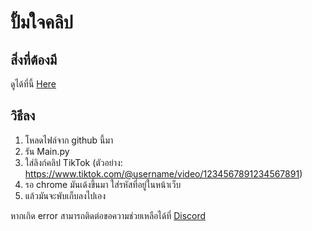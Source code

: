 # ปั้มใจคลิป

## สิ่งที่ต้องมี

ดูได้ที่นี้ [Here](https://github.com/FinalDeveloperPNP/TikTok/tree/package)

## วิธีลง

1. โหลดไฟล์จาก github นี้มา
2. รัน Main.py
3. ใส่ลิงก์คลิป TikTok (ตัวอย่าง: https://www.tiktok.com/@username/video/1234567891234567891)
4. รอ chrome มันเด้งขึ้นมา ใส่รหัสที่อยู่ในหน้าเว็บ
5. แล้วมันจะพับเก็บลงไปเอง

หากเกิด error สามารถติดต่อขอความช่วยเหลือได้ที่ [Discord](https://discord.com/invite/ePXpJgD)
